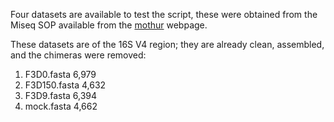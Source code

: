 Four datasets are available to test the script, these were obtained from the Miseq SOP available from the [mothur](https://www.mothur.org/wiki/MiSeq_SOP) webpage.

These datasets are of the 16S V4 region; they are already clean, assembled, and the chimeras were removed:
1. F3D0.fasta 6,979
2. F3D150.fasta 4,632
3. F3D9.fasta 6,394
4. mock.fasta 4,662
